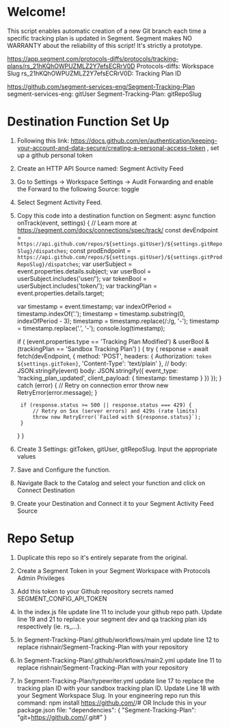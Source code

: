 # Welcome!
This script enables automatic creation of a new Git branch each time a specific tracking plan is updated in Segment.  Segment makes NO WARRANTY about the reliability of this script!  It's strictly a prototype.

https://app.segment.com/protocols-diffs/protocols/tracking-plans/rs_21hKQhOWPUZMLZ2Y7efsECRrV0D
Protocols-diffs: Workspace Slug
rs_21hKQhOWPUZMLZ2Y7efsECRrV0D: Tracking Plan ID

https://github.com/segment-services-eng/Segment-Tracking-Plan
segment-services-eng: gitUser
Segment-Tracking-Plan: gitRepoSlug

# Destination Function Set Up
1. Following this link: https://docs.github.com/en/authentication/keeping-your-account-and-data-secure/creating-a-personal-access-token , set up a github personal token

2. Create an HTTP API Source named: Segment Activity Feed
3. Go to Settings -> Workspace Settings -> Audit Forwarding and enable the Forward to the following Source: toggle
4. Select Segment Activity Feed.

5. Copy this code into a destination function on Segment:
async function onTrack(event, settings) {
	// Learn more at https://segment.com/docs/connections/spec/track/
	const devEndpoint = `https://api.github.com/repos/${settings.gitUser}/${settings.gitRepoSlug}/dispatches`;
	const prodEndpoint = `https://api.github.com/repos/${settings.gitUser}/${settings.gitProdRepoSlug}/dispatches`;
	var userSubject = event.properties.details.subject;
	var userBool = userSubject.includes('user/');
	var tokenBool = userSubject.includes('token/');
	var trackingPlan = event.properties.details.target;

	var timestamp = event.timestamp;
	var indexOfPeriod = timestamp.indexOf('.');
	timestamp = timestamp.substring(0, indexOfPeriod - 3);
	timestamp = timestamp.replace(/:/g, '-');
	timestamp = timestamp.replace('.', '-');
	console.log(timestamp);

	if (
		(event.properties.type == 'Tracking Plan Modified') &
		userBool &
		(trackingPlan == 'Sandbox Tracking Plan')
	) {
		try {
			response = await fetch(devEndpoint, {
				method: 'POST',
				headers: {
					Authorization: `token ${settings.gitToken}`,
					'Content-Type': 'text/plain'
				},
				//  		body: JSON.stringify(event)
				body: JSON.stringify({
					event_type: 'tracking_plan_updated',
					client_payload: {
						timestamp: timestamp
					}
				})
			});
		} catch (error) {
			// Retry on connection error
			throw new RetryError(error.message);
		}

		if (response.status >= 500 || response.status === 429) {
			// Retry on 5xx (server errors) and 429s (rate limits)
			throw new RetryError(`Failed with ${response.status}`);
		}
	}
}

6. Create 3 Settings:
   gitToken, gitUser, gitRepoSlug.
   Input the appropriate values

7. Save and Configure the function.
8. Navigate Back to the Catalog and select your function and click on Connect Destination
9. Create your Destination and Connect it to your Segment Activity Feed Source

# Repo Setup

1. Duplicate this repo so it's entirely separate from the original. 

2. Create a Segment Token in your Segment Workspace with Protocols Admin Privileges
3. Add this token to your Github repository secrets named SEGMENT_CONFIG_API_TOKEN


4. In the index.js file update line 11 to include your github repo path.  Update line 19 and 21 to replace your segment dev and qa tracking plan ids respectively (ie. rs_…).
5. In Segment-Tracking-Plan/.github/workflows/main.yml update line 12 to replace rishnair/Segment-Tracking-Plan with your repository
6. In Segment-Tracking-Plan/.github/workflows/main2.yml update line 11 to replace rishnair/Segment-Tracking-Plan with your repository
7. In Segment-Tracking-Plan/typewriter.yml update line 17 to replace the tracking plan ID with your sandbox tracking plan ID. Update Line 18 with your Segment Workspace Slug. 
In your engineering repo run this command:
		npm install https://github.com/<user>/<repoName>#<versionNumber>
		OR
		Include this in your package.json file:
		  									"dependencies": {
 	   	"Segment-Tracking-Plan": "git+https://github.com/<user>/<repoName>.git#<versionNumber>"
  		  }


